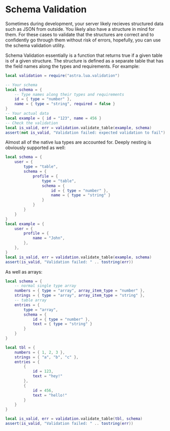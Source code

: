 # Schema Validation

Sometimes during development, your server likely recieves structured data such as JSON from outside. You likely also have a structure in mind for them. For these cases to validate that the structures are correct and to confidently go through them without risk of errors, hopefully, you can use the schema validation utility.

Schema Validation essentially is a function that returns true if a given table is of a given structure. The structure is defined as a separate table that has the field names along the types and requirements. For example:

```lua
local validation = require("astra.lua.validation")

-- Your schema
local schema = {
    -- Type names along their types and requirements
    id = { type = "number" },
    name = { type = "string", required = false }
}
-- Your actual data
local example = { id = "123", name = 456 }
-- Check the validation
local is_valid, err = validation.validate_table(example, schema)
assert(not is_valid, "Validation failed: expected validation to fail")
```

Almost all of the native lua types are accounted for. Deeply nesting is obviously supported as well:

```lua
local schema = {
    user = {
        type = "table",
        schema = {
            profile = {
                type = "table",
                schema = {
                    id = { type = "number" },
                    name = { type = "string" }
                }
            }
        }
    }
}
local example = {
    user = {
        profile = {
            name = "John",
        },
    },
}
local is_valid, err = validation.validate_table(example, schema)
assert(is_valid, "Validation failed: " .. tostring(err))
```

As well as arrays:

```lua
local schema = {
    -- normal single type array
    numbers = { type = "array", array_item_type = "number" },
    strings = { type = "array", array_item_type = "string" },
    -- table array
    entries = {
        type = "array",
        schema = {
            id = { type = "number" },
            text = { type = "string" }
        }
    }
}

local tbl = {
    numbers = { 1, 2, 3 },
    strings = { "a", "b", "c" },
    entries = {
        {
            id = 123,
            text = "hey!"
        },
        {
            id = 456,
            text = "hello!"
        }
    }
}

local is_valid, err = validation.validate_table(tbl, schema)
assert(is_valid, "Validation failed: " .. tostring(err))
```
